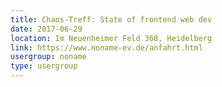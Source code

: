 ```yaml
---
title: Chaos-Treff: State of frontend web dev
date: 2017-06-29
location: Im Neuenheimer Feld 368, Heidelberg
link: https://www.noname-ev.de/anfahrt.html
usergroup: noname
type: usergroup
---
```

